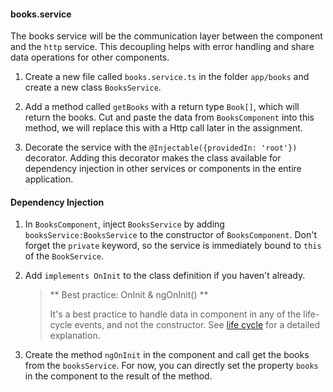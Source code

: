 #### books.service
The books service will be the communication layer between the component and the `http` service. This decoupling helps with error handling and share data operations for other components.

1. Create a new file called `books.service.ts` in the folder `app/books` and create a new class `BooksService`.

2. Add a method called `getBooks` with a return type `Book[]`, which will return the books.
    Cut and paste the data from `BooksComponent` into this method, we will replace this with a Http call later in the assignment.
    
3. Decorate the service with the `@Injectable({providedIn: 'root'})` decorator. Adding this decorator makes the class available for dependency injection in other services or components 
    in the entire application.

#### Dependency Injection
  
1. In `BooksComponent`, inject `BooksService` by adding `booksService:BooksService` to the constructor of `BooksComponent`.
   Don't forget the `private` keyword, so the service is immediately bound to `this` of the `BookService`.
    
2. Add `implements OnInit` to the class definition if you haven't already.

    > ** Best practice: OnInit & ngOnInit() **
    > 
    > It's a best practice to handle data in component in any of the life-cycle events, and not the constructor.
    > See [life cycle](https://angular.io/guide/lifecycle-hooks) for a detailed explanation.

3. Create the method `ngOnInit` in the component and call get the books from the `booksService`.
   For now, you can directly set the property `books` in the component to the result of the method.

